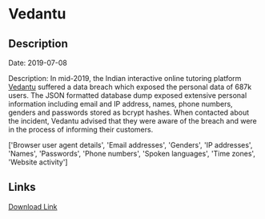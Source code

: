 # Vedantu

## Description

Date: 2019-07-08

Description:
In mid-2019, the Indian interactive online tutoring platform <a href="https://www.vedantu.com/" target="_blank" rel="noopener">Vedantu</a> suffered a data breach which exposed the personal data of 687k users. The JSON formatted database dump exposed extensive personal information including email and IP address, names, phone numbers, genders and passwords stored as bcrypt hashes. When contacted about the incident, Vedantu advised that they were aware of the breach and were in the process of informing their customers.


['Browser user agent details', 'Email addresses', 'Genders', 'IP addresses', 'Names', 'Passwords', 'Phone numbers', 'Spoken languages', 'Time zones', 'Website activity']

## Links

[Download Link](https://link-to.net/1229997/661.3341083730211/dynamic/?r=aHR0cHM6Ly93d3cubWVkaWFmaXJlLmNvbS92aWV3LzNZQ3JhVHdDbjFDajlTRi92ZWRhbnR1LmNvbS9maWxl)